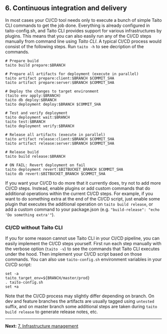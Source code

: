 ## 6. Continuous integration and delivery

In most cases your CI/CD tool needs only to execute a bunch of simple Taito CLI commands to get the job done. Everything is already configured in taito-config.sh, and Taito CLI provides support for various infrastructures by plugins. This means that you can also easily run any of the CI/CD steps manually from command line using *Taito CLI*. A typical CI/CD process would consist of the following steps. Run `taito -h` to see decription of the commands.

```
# Prepare build
taito build prepare:$BRANCH

# Prepare all artifacts for deployment (execute in parallel)
taito artifact prepare:client:$BRANCH $COMMIT_SHA
taito artifact prepare:server:$BRANCH $COMMIT_SHA

# Deploy the changes to target environment
(taito env apply:$BRANCH)
taito db deploy:$BRANCH
taito deployment deploy:$BRANCH $COMMIT_SHA

# Test and verify deployment
taito deployment wait:$BRANCH
taito test:$BRANCH
taito deployment verify:$BRANCH

# Release all artifacts (execute in parallel)
taito artifact release:client:$BRANCH $COMMIT_SHA
taito artifact release:server:$BRANCH $COMMIT_SHA

# Release build
taito build release:$BRANCH

# ON FAIL: Revert deployment on fail
taito deployment revert:$BITBUCKET_BRANCH $COMMIT_SHA
taito db revert:$BITBUCKET_BRANCH $COMMIT_SHA
```

If you want your CI/CD to do more that it currently does, try not to add more CI/CD steps. Instead, enable plugins or add custom commands that do additional operations within the current CI/CD steps. For example, if you want to do something extra at the end of the CI/CD script, just enable some plugin that executes the additional operation on `taito build release`, or add a custom command to your package.json (e.g. `"build-release": "echo 'Do something extra'"`).

### CI/CD without Taito CLI

If you for some reason cannot use Taito CLI in your CI/CD pipeline, you can easily implement the CI/CD steps yourself. First run each step manually with the verbose option (`taito -v`) to see the commands that Taito CLI executes under the hood. Then implement your CI/CD script based on those commands. You can also use `taito-config.sh` environment variables in your CI/CD script:

```
set -a
taito_target_env=${BRANCH/master/prod}
. taito-config.sh
set +a
```

Note that the CI/CD process may slightly differ depending on branch. On dev and feature branches the artifacts are usually tagged using `untested` suffix, and on master branch some additional steps are taken during `taito build release` to generate release notes, etc.

---

**Next:** [7. Infrastructure management](07-infrastructure-management.md)

